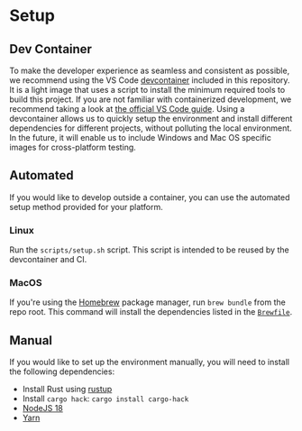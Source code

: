 # Setup

## Dev Container

To make the developer experience as seamless and consistent as possible, we recommend using the VS Code [devcontainer](https://github.com/NomicFoundation/slang/tree/main/.devcontainer) included in this repository.
It is a light image that uses a script to install the minimum required tools to build this project.
If you are not familiar with containerized development, we recommend taking a look at [the official VS Code guide](https://code.visualstudio.com/docs/remote/containers).
Using a devcontainer allows us to quickly setup the environment and install different dependencies for different projects, without polluting the local environment.
In the future, it will enable us to include Windows and Mac OS specific images for cross-platform testing.

## Automated

If you would like to develop outside a container, you can use the automated setup method provided for your platform.

### Linux 

Run the `scripts/setup.sh` script.  This script is intended to be reused by the devcontainer and CI.

### MacOS

If you're using the [Homebrew](https://brew.sh/) package manager, run `brew bundle` from the repo root. This command will install the dependencies listed in the [`Brewfile`](../../../Brewfile).

## Manual

If you would like to set up the environment manually, you will need to install the following dependencies:

- Install Rust using [rustup](https://www.rust-lang.org/tools/install)
- Install `cargo hack`: `cargo install cargo-hack`
- [NodeJS 18](https://nodejs.org/en)
- [Yarn](https://yarnpkg.com/getting-started/install)

